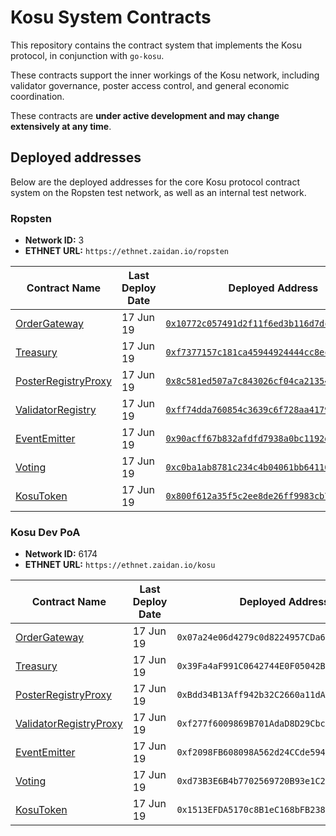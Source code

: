 # Kosu System Contracts

This repository contains the contract system that implements the Kosu protocol, in conjunction with `go-kosu`.

These contracts support the inner workings of the Kosu network, including validator governance, poster access control, and general economic coordination.

These contracts are **under active development and may change extensively at any time**.

## Deployed addresses

Below are the deployed addresses for the core Kosu protocol contract system on the Ropsten test network, as well as an internal test network.

### Ropsten

-   **Network ID:** 3
-   **ETHNET URL:** `https://ethnet.zaidan.io/ropsten`

| Contract Name                                                       | Last Deploy Date | Deployed Address                                                                                                                |
| ------------------------------------------------------------------- | ---------------- | ------------------------------------------------------------------------------------------------------------------------------- |
| [OrderGateway](./contracts/external/OrderGateway.sol)               | 17 Jun 19        | [`0x10772c057491d2f11f6ed3b116d7dc3cc8135e24`](https://ropsten.etherscan.io/address/0x10772c057491d2f11f6ed3b116d7dc3cc8135e24) |
| [Treasury](./contracts/treasury/Treasury.sol)                       | 17 Jun 19        | [`0xf7377157c181ca45944924444cc8ec48322602dc`](https://ropsten.etherscan.io/address/0xf7377157c181ca45944924444cc8ec48322602dc) |
| [PosterRegistryProxy](./contracts/external/PosterRegistryProxy.sol) | 17 Jun 19        | [`0x8c581ed507a7c843026cf04ca213542b77a4a397`](https://ropsten.etherscan.io/address/0x8c581ed507a7c843026cf04ca213542b77a4a397) |
| [ValidatorRegistry](./contracts/external/ValidatorRegistry.sol)     | 17 Jun 19        | [`0xff74dda760854c3639c6f728aa4179b8b000f322`](https://ropsten.etherscan.io/address/0xff74dda760854c3639c6f728aa4179b8b000f322) |
| [EventEmitter](./contracts/event/EventEmitter.sol)                  | 17 Jun 19        | [`0x90acff67b832afdfd7938a0bc1192dc08f6c742e`](https://ropsten.etherscan.io/address/0x90acff67b832afdfd7938a0bc1192dc08f6c742e) |
| [Voting](./contracts/voting/Voting.sol)                             | 17 Jun 19        | [`0xc0ba1ab8781c234c4b04061bb6411680412cc2ad`](https://ropsten.etherscan.io/address/0xc0ba1ab8781c234c4b04061bb6411680412cc2ad) |
| [KosuToken](contracts/lib/KosuToken.sol)                            | 17 Jun 19        | [`0x800f612a35f5c2ee8de26ff9983cb74ba6c929a4`](https://ropsten.etherscan.io/address/0x800f612a35f5c2ee8de26ff9983cb74ba6c929a4) |

### Kosu Dev PoA

-   **Network ID:** 6174
-   **ETHNET URL:** `https://ethnet.zaidan.io/kosu`

| Contract Name                                                             | Last Deploy Date | Deployed Address                             |
| ------------------------------------------------------------------------- | ---------------- | -------------------------------------------- |
| [OrderGateway](./contracts/external/OrderGateway.sol)                     | 17 Jun 19        | `0x07a24e06d4279c0d8224957CDa6A349Aeb326963` |
| [Treasury](./contracts/treasury/Treasury.sol)                             | 17 Jun 19        | `0x39Fa4aF991C0642744E0F05042Bcf38A96ab345f` |
| [PosterRegistryProxy](./contracts/external/PosterRegistryProxy.sol)       | 17 Jun 19        | `0xBdd34B13Aff942b32C2660a11dA19Ff6E964724e` |
| [ValidatorRegistryProxy](./contracts/external/ValidatorRegistryProxy.sol) | 17 Jun 19        | `0xf277f6009869B701AdaD8D29Cbc7D029Bbe5391d` |
| [EventEmitter](./contracts/event/EventEmitter.sol)                        | 17 Jun 19        | `0xf2098FB608098A562d24CCde594A304d739cc4B7` |
| [Voting](./contracts/voting/Voting.sol)                                   | 17 Jun 19        | `0xd73B3E6B4b7702569720B93e1C27D33cB91f8407` |
| [KosuToken](contracts/lib/KosuToken.sol)                                  | 17 Jun 19        | `0x1513EFDA5170c8B1eC168bFB238278EeaA3B114e` |
